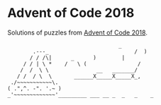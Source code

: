 # Advent of Code 2018

Solutions of puzzles from [Advent of Code 2018](https://adventofcode.com/2018).

```
                                   _
        .---_                           /  )
       / / /\|      _      )        |
     / / | \ *    /   \ (                /
    /  /  \ \               __   _______/
   / /  / \  \       ______X_____X_____X_,
 ./~~~~~~~~~~~\.
( .",^. -". '.~ )
_'~~~~~~~~~~~~~'_________ ___ __ _  _   _    _
```
